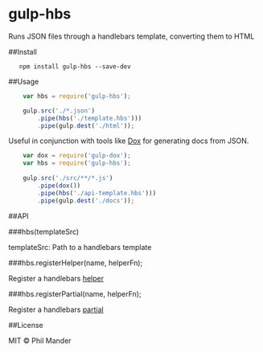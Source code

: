 gulp-hbs
===========

Runs JSON files through a handlebars template, converting them to HTML

##Install

```
   npm install gulp-hbs --save-dev
```

##Usage

```javascript
    var hbs = require('gulp-hbs');

    gulp.src('./*.json')
        .pipe(hbs('./template.hbs')))
        .pipe(gulp.dest('./html'));
```

Useful in conjunction with tools like [Dox](https://github.com/tj/dox) for generating docs from JSON.

```javascript
    var dox = require('gulp-dox');
    var hbs = require('gulp-hbs');
    
    gulp.src('./src/**/*.js')
        .pipe(dox())
        .pipe(hbs('./api-template.hbs')))
        .pipe(gulp.dest('./docs'));
```

##API

###hbs(templateSrc)

templateSrc: Path to a handlebars template

###hbs.registerHelper(name, helperFn);

Register a handlebars [helper](https://github.com/wycats/handlebars.js/#registering-helpers)

###hbs.registerPartial(name, helperFn);

Register a handlebars [partial](https://github.com/wycats/handlebars.js/#partials)

##License 

MIT © Phil Mander
